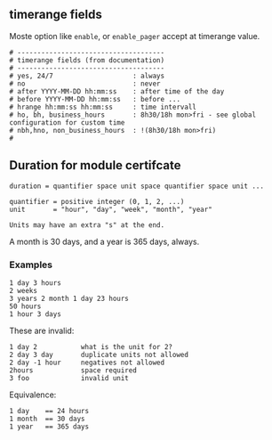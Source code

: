 
## timerange fields

Moste option like `enable`, or `enable_pager` accept at timerange value.

    # -------------------------------------
    # timerange fields (from documentation)
    # -------------------------------------
    # yes, 24/7                    : always
    # no                           : never
    # after YYYY-MM-DD hh:mm:ss    : after time of the day
    # before YYYY-MM-DD hh:mm:ss   : before ... 
    # hrange hh:mm:ss hh:mm:ss     : time intervall
    # ho, bh, business_hours       : 8h30/18h mon>fri - see global configuration for custom time
    # nbh,hno, non_business_hours  : !(8h30/18h mon>fri)
    #


## Duration for module certifcate

    duration = quantifier space unit space quantifier space unit ...

    quantifier = positive integer (0, 1, 2, ...)
    unit       = "hour", "day", "week", "month", "year"

    Units may have an extra "s" at the end.

A month is 30 days, and a year is 365 days, always.

### Examples

    1 day 3 hours
    2 weeks
    3 years 2 month 1 day 23 hours
    50 hours
    1 hour 3 days

These are invalid:

    1 day 2           what is the unit for 2?
    2 day 3 day       duplicate units not allowed
    2 day -1 hour     negatives not allowed
    2hours            space required
    3 foo             invalid unit

Equivalence:

    1 day    == 24 hours
    1 month  == 30 days
    1 year   == 365 days